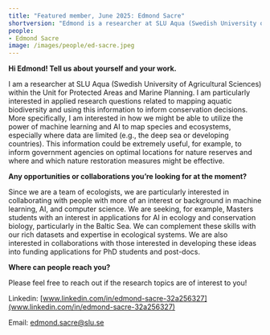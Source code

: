 ```yaml
---
title: "Featured member, June 2025: Edmond Sacre"
shortversion: "Edmond is a researcher at SLU Aqua (Swedish University of Agricultural Sciences) within the Unit for Protected Areas and Marine Planning. He is particularly interested in applied research questions related to mapping aquatic biodiversity and using this information to inform conservation decisions. More specifically, he is interested in how we might be able to utilize the power of machine learning and AI to map species and ecosystems, especially where data are limited."
people:
- Edmond Sacre
image: /images/people/ed-sacre.jpeg
--- 
```



**Hi Edmond! Tell us about yourself and your work.**
 
I am a researcher at SLU Aqua (Swedish University of Agricultural Sciences) within the Unit for Protected Areas and Marine Planning. I am particularly interested in applied research questions related to mapping aquatic biodiversity and using this information to inform conservation decisions. More specifically, I am interested in how we might be able to utilize the power of machine learning and AI to map species and ecosystems, especially where data are limited (e.g., the deep sea or developing countries). This information could be extremely useful, for example, to inform government agencies on optimal locations for nature reserves and where and which nature restoration measures might be effective. 
  
**Any opportunities or collaborations you’re looking for at the moment?**

Since we are a team of ecologists, we are particularly interested in collaborating with people with more of an interest or background in machine learning, AI, and computer science. We are seeking, for example, Masters students with an interest in applications for AI in ecology and conservation biology, particularly in the Baltic Sea. We can complement these skills with our rich datasets and expertise in ecological systems. We are also interested in collaborations with those interested in developing these ideas into funding applications for PhD students and post-docs.
 
**Where can people reach you?**

Please feel free to reach out if the research topics are of interest to you!

Linkedin: [www.linkedin.com/in/edmond-sacre-32a256327](www.linkedin.com/in/edmond-sacre-32a256327)

Email: [edmond.sacre@slu.se](edmond.sacre@slu.se)
